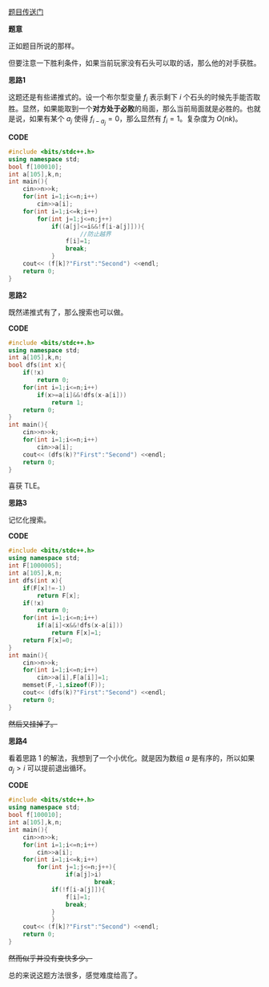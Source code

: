 [题目传送门](https://www.luogu.com.cn/problem/AT4532)

**题意**

正如题目所说的那样。

但要注意一下胜利条件，如果当前玩家没有石头可以取的话，那么他的对手获胜。

**思路1**

这题还是有些递推式的。设一个布尔型变量 $f_i$ 表示剩下 $i$ 个石头的时候先手能否取胜。显然，如果能取到一个**对方处于必败**的局面，那么当前局面就是必胜的。也就是说，如果有某个 $a_j$ 使得 $f_{i-a_j}=0$，那么显然有 $f_i=1$。复杂度为 $O(nk)$。

**CODE**
```cpp
#include <bits/stdc++.h>
using namespace std;
bool f[100010];
int a[105],k,n;
int main(){
	cin>>n>>k;
	for(int i=1;i<=n;i++)
		cin>>a[i];
	for(int i=1;i<=k;i++)
		for(int j=1;j<=n;j++)
			if((a[j]<=i&&!f[i-a[j]])){
           			//防止越界
				f[i]=1;
				break;
			}
	cout<< (f[k]?"First":"Second") <<endl;
	return 0;
}
```

**思路2**

既然递推式有了，那么搜索也可以做。

**CODE**
```cpp
#include <bits/stdc++.h>
using namespace std;
int a[105],k,n;
bool dfs(int x){
    if(!x)
        return 0;
    for(int i=1;i<=n;i++)
        if(x>=a[i]&&!dfs(x-a[i]))
            return 1;
    return 0;
}
int main(){
	cin>>n>>k;
	for(int i=1;i<=n;i++)
		cin>>a[i];
	cout<< (dfs(k)?"First":"Second") <<endl;
	return 0;
}
```
喜获 TLE。

**思路3**

记忆化搜索。

**CODE**
```cpp
#include <bits/stdc++.h>
using namespace std;
int F[1000005];
int a[105],k,n;
int dfs(int x){
    if(F[x]!=-1)
        return F[x];
    if(!x)
        return 0;
    for(int i=1;i<=n;i++)
        if(a[i]<x&&!dfs(x-a[i]))
            return F[x]=1;
    return F[x]=0;
}
int main(){
	cin>>n>>k;
	for(int i=1;i<=n;i++)
		cin>>a[i],F[a[i]]=1;
    memset(F,-1,sizeof(F));
	cout<< (dfs(k)?"First":"Second") <<endl;
	return 0;
}
```
~~然后又挂掉了。~~

**思路4**

看着思路 $1$ 的解法，我想到了一个小优化。就是因为数组 $a$ 是有序的，所以如果 $a_j > i$ 可以提前退出循环。

**CODE**
```cpp
#include <bits/stdc++.h>
using namespace std;
bool f[100010];
int a[105],k,n;
int main(){
	cin>>n>>k;
	for(int i=1;i<=n;i++)
		cin>>a[i];
	for(int i=1;i<=k;i++)
		for(int j=1;j<=n;j++){
        		if(a[j]>i)
                		break;
			if(!f[i-a[j]]){
				f[i]=1;
				break;
			}
          	}
	cout<< (f[k]?"First":"Second") <<endl;
	return 0;
}
```
~~然而似乎并没有变快多少。~~

总的来说这题方法很多，感觉难度给高了。